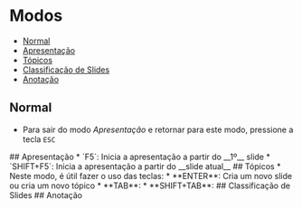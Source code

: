 # Modos

* [Normal](#normal)
* [Apresentação](#apresentacao)
* [Tópicos](#topicos)
* [Classificação de Slides](#classificacao)
* [Anotação](#anotacao)

## Normal
* Para sair do modo *Apresentação* e retornar para este modo, pressione a tecla `ESC`

<a name="apresentacao">
## Apresentação
 * `F5`: Inicia a apresentação a partir do __1º__ slide
 * `SHIFT+F5`: Inicia a apresentação a partir do __slide atual__

<a name="topicos">
## Tópicos
* Neste modo, é útil fazer o uso das teclas:
  * **ENTER**: Cria um novo slide ou cria um novo tópico
  * **TAB**: 
  * **SHIFT+TAB**: 

<a name="classificacao">
## Classificação de Slides

<a name="anotacao">
## Anotação
